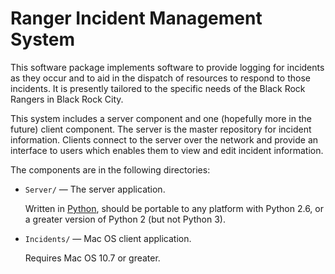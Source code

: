 Ranger Incident Management System
=================================

This software package implements software to provide logging for
incidents as they occur and to aid in the dispatch of resources to
respond to those incidents.  It is presently tailored to the specific
needs of the Black Rock Rangers in Black Rock City.

This system includes a server component and one (hopefully more in the
future) client component.  The server is the master repository for
incident information.  Clients connect to the server over the network
and provide an interface to users which enables them to view and edit
incident information.

The components are in the following directories:

 * `Server/` — The server application.

   Written in [Python](http://www.python.org/), should be portable to
   any platform with Python 2.6, or a greater version of Python 2 (but
   not Python 3).

 * `Incidents/` — Mac OS client application.

   Requires Mac OS 10.7 or greater.

